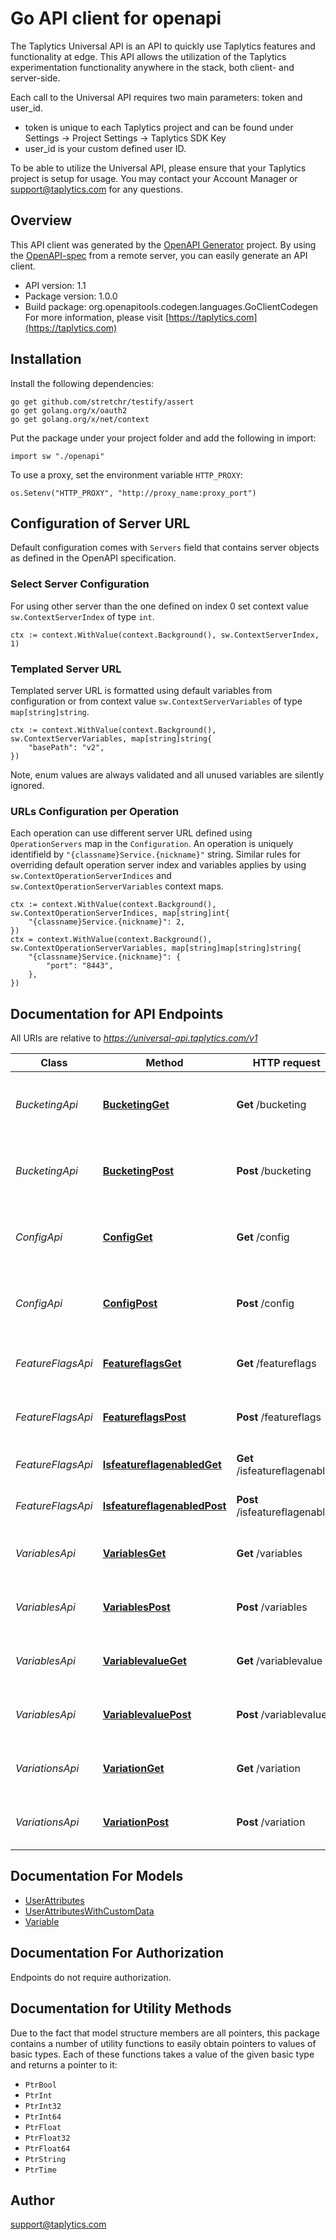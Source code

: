 # Go API client for openapi

The Taplytics Universal API is an API to quickly use Taplytics features and functionality at edge. This API allows the utilization of the Taplytics experimentation  functionality anywhere in the stack, both client- and server-side.

Each call to the Universal API requires two main parameters: token and user_id.
- token is unique to each Taplytics project and can be found under Settings -> Project Settings -> Taplytics SDK Key
- user_id is your custom defined user ID.

To be able to utilize the Universal API, please ensure that your Taplytics project is setup for usage. You may contact your Account Manager or support@taplytics.com for any questions.

## Overview
This API client was generated by the [OpenAPI Generator](https://openapi-generator.tech) project.  By using the [OpenAPI-spec](https://www.openapis.org/) from a remote server, you can easily generate an API client.

- API version: 1.1
- Package version: 1.0.0
- Build package: org.openapitools.codegen.languages.GoClientCodegen
For more information, please visit [https://taplytics.com](https://taplytics.com)

## Installation

Install the following dependencies:

```shell
go get github.com/stretchr/testify/assert
go get golang.org/x/oauth2
go get golang.org/x/net/context
```

Put the package under your project folder and add the following in import:

```golang
import sw "./openapi"
```

To use a proxy, set the environment variable `HTTP_PROXY`:

```golang
os.Setenv("HTTP_PROXY", "http://proxy_name:proxy_port")
```

## Configuration of Server URL

Default configuration comes with `Servers` field that contains server objects as defined in the OpenAPI specification.

### Select Server Configuration

For using other server than the one defined on index 0 set context value `sw.ContextServerIndex` of type `int`.

```golang
ctx := context.WithValue(context.Background(), sw.ContextServerIndex, 1)
```

### Templated Server URL

Templated server URL is formatted using default variables from configuration or from context value `sw.ContextServerVariables` of type `map[string]string`.

```golang
ctx := context.WithValue(context.Background(), sw.ContextServerVariables, map[string]string{
	"basePath": "v2",
})
```

Note, enum values are always validated and all unused variables are silently ignored.

### URLs Configuration per Operation

Each operation can use different server URL defined using `OperationServers` map in the `Configuration`.
An operation is uniquely identifield by `"{classname}Service.{nickname}"` string.
Similar rules for overriding default operation server index and variables applies by using `sw.ContextOperationServerIndices` and `sw.ContextOperationServerVariables` context maps.

```
ctx := context.WithValue(context.Background(), sw.ContextOperationServerIndices, map[string]int{
	"{classname}Service.{nickname}": 2,
})
ctx = context.WithValue(context.Background(), sw.ContextOperationServerVariables, map[string]map[string]string{
	"{classname}Service.{nickname}": {
		"port": "8443",
	},
})
```

## Documentation for API Endpoints

All URIs are relative to *https://universal-api.taplytics.com/v1*

Class | Method | HTTP request | Description
------------ | ------------- | ------------- | -------------
*BucketingApi* | [**BucketingGet**](docs/BucketingApi.md#bucketingget) | **Get** /bucketing | Get Experiments and Variations for the user.
*BucketingApi* | [**BucketingPost**](docs/BucketingApi.md#bucketingpost) | **Post** /bucketing | Get Experiments and Variations for the user.
*ConfigApi* | [**ConfigGet**](docs/ConfigApi.md#configget) | **Get** /config | Get Verbose Project Config Document for User
*ConfigApi* | [**ConfigPost**](docs/ConfigApi.md#configpost) | **Post** /config | Get Verbose Project Config Document for User
*FeatureFlagsApi* | [**FeatureflagsGet**](docs/FeatureFlagsApi.md#featureflagsget) | **Get** /featureflags | Get enabled Feature Flags for the user
*FeatureFlagsApi* | [**FeatureflagsPost**](docs/FeatureFlagsApi.md#featureflagspost) | **Post** /featureflags | Get enabled Feature Flags for the user
*FeatureFlagsApi* | [**IsfeatureflagenabledGet**](docs/FeatureFlagsApi.md#isfeatureflagenabledget) | **Get** /isfeatureflagenabled | Get if feature flag is enabled
*FeatureFlagsApi* | [**IsfeatureflagenabledPost**](docs/FeatureFlagsApi.md#isfeatureflagenabledpost) | **Post** /isfeatureflagenabled | Get if feature flag is enabled
*VariablesApi* | [**VariablesGet**](docs/VariablesApi.md#variablesget) | **Get** /variables | Get all active variables for user
*VariablesApi* | [**VariablesPost**](docs/VariablesApi.md#variablespost) | **Post** /variables | Get all active variables for user
*VariablesApi* | [**VariablevalueGet**](docs/VariablesApi.md#variablevalueget) | **Get** /variablevalue | Get value for a Taplytics Variable
*VariablesApi* | [**VariablevaluePost**](docs/VariablesApi.md#variablevaluepost) | **Post** /variablevalue | Get value for a Taplytics Variable
*VariationsApi* | [**VariationGet**](docs/VariationsApi.md#variationget) | **Get** /variation | Get Variation for a Taplytics Experiment
*VariationsApi* | [**VariationPost**](docs/VariationsApi.md#variationpost) | **Post** /variation | Get Variation for a Taplytics Experiment


## Documentation For Models

 - [UserAttributes](docs/UserAttributes.md)
 - [UserAttributesWithCustomData](docs/UserAttributesWithCustomData.md)
 - [Variable](docs/Variable.md)


## Documentation For Authorization

 Endpoints do not require authorization.


## Documentation for Utility Methods

Due to the fact that model structure members are all pointers, this package contains
a number of utility functions to easily obtain pointers to values of basic types.
Each of these functions takes a value of the given basic type and returns a pointer to it:

* `PtrBool`
* `PtrInt`
* `PtrInt32`
* `PtrInt64`
* `PtrFloat`
* `PtrFloat32`
* `PtrFloat64`
* `PtrString`
* `PtrTime`

## Author

support@taplytics.com

